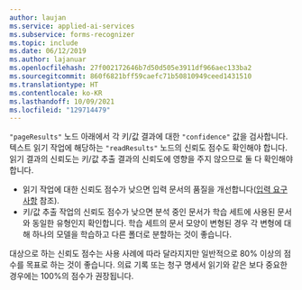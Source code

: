 ```yaml
---
author: laujan
ms.service: applied-ai-services
ms.subservice: forms-recognizer
ms.topic: include
ms.date: 06/12/2019
ms.author: lajanuar
ms.openlocfilehash: 27f002172646b7d50d505e3911df966aec133ba2
ms.sourcegitcommit: 860f6821bff59caefc71b50810949ceed1431510
ms.translationtype: HT
ms.contentlocale: ko-KR
ms.lasthandoff: 10/09/2021
ms.locfileid: "129714479"
---
```

`"pageResults"` 노드 아래에서 각 키/값 결과에 대한 `"confidence"` 값을 검사합니다. 텍스트 읽기 작업에 해당하는 `"readResults"` 노드의 신뢰도 점수도 확인해야 합니다. 읽기 결과의 신뢰도는 키/값 추출 결과의 신뢰도에 영향을 주지 않으므로 둘 다 확인해야 합니다.
* 읽기 작업에 대한 신뢰도 점수가 낮으면 입력 문서의 품질을 개선합니다([입력 요구 사항](../concept-model-overview.md#input-requirements) 참조).
* 키/값 추출 작업의 신뢰도 점수가 낮으면 분석 중인 문서가 학습 세트에 사용된 문서와 동일한 유형인지 확인합니다. 학습 세트의 문서 모양이 변형된 경우 각 변형에 대해 하나의 모델을 학습하고 다른 폴더로 분할하는 것이 좋습니다.

대상으로 하는 신뢰도 점수는 사용 사례에 따라 달라지지만 일반적으로 80% 이상의 점수를 목표로 하는 것이 좋습니다. 의료 기록 또는 청구 명세서 읽기와 같은 보다 중요한 경우에는 100%의 점수가 권장됩니다.